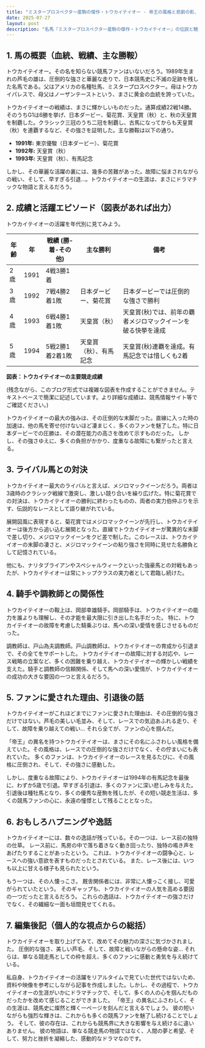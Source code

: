 ```yaml
---
title: "ミスタープロスペクター産駒の傑作・トウカイテイオー - 帝王の風格と悲劇の影、その生涯を振り返る"
date: 2025-07-27
layout: post
description: "名馬『ミスタープロスペクター産駒の傑作・トウカイテイオー』の伝説と魅力を深堀り"
---
```


## 1. 馬の概要（血統、戦績、主な勝鞍）

トウカイテイオー。その名を知らない競馬ファンはいないだろう。1989年生まれの芦毛の雄は、圧倒的な強さと華麗な走りで、日本競馬史に不滅の足跡を残した名馬である。父はアメリカの名種牡馬、ミスタープロスペクター。母はトウカイパレスで、母父はノーザンテーストという、まさに黄金の血統を誇っていた。

トウカイテイオーの戦績は、まさに輝かしいものだった。通算成績22戦14勝。そのうちG1は6勝を挙げ、日本ダービー、菊花賞、天皇賞（秋）と、秋の天皇賞を制覇した。クラシック三冠のうち二冠を制覇し、古馬になってからも天皇賞（秋）を連覇するなど、その強さを証明した。主な勝鞍は以下の通り。

* **1991年:** 東京優駿（日本ダービー）、菊花賞
* **1992年:** 天皇賞（秋）
* **1993年:** 天皇賞（秋）、有馬記念


しかし、その華麗な活躍の裏には、幾多の苦難があった。故障に悩まされながらの戦い、そして、早すぎる引退…。トウカイテイオーの生涯は、まさにドラマチックな物語と言えるだろう。


## 2. 成績と活躍エピソード（図表があれば出力）

トウカイテイオーの活躍を年代別に見てみよう。

| 年齢 | 年  | 戦績 (勝-着-その他) | 主な勝利 | 備考 |
|---|---|---|---|---|
| 2歳 | 1991 | 4戦3勝1着 |  |  |
| 3歳 | 1992 | 7戦4勝2着1敗 | 日本ダービー、菊花賞 | 日本ダービーでは圧倒的な強さで勝利 |
| 4歳 | 1993 | 6戦4勝1着1敗 | 天皇賞（秋） | 天皇賞(秋)では、前年の覇者メジロマックイーンを破る快挙を達成 |
| 5歳 | 1994 | 5戦2勝1着2着1敗 | 天皇賞（秋）、有馬記念 | 天皇賞(秋)連覇を達成。有馬記念では惜しくも2着 |


**図表：トウカイテイオーの主要競走成績**

(残念ながら、このブログ形式では複雑な図表を作成することができません。テキストベースで簡潔に記述しています。より詳細な成績は、競馬情報サイト等でご確認ください。)


トウカイテイオーの最大の強みは、その圧倒的な末脚だった。直線に入った時の加速は、他の馬を寄せ付けないほど凄まじく、多くのファンを魅了した。特に日本ダービーでの圧勝は、その潜在能力の高さを改めて示すものだった。  しかし、その強さゆえに、多くの負担がかかり、度重なる故障にも繋がったと言える。


## 3. ライバル馬との対決

トウカイテイオー最大のライバルと言えば、メジロマックイーンだろう。両者は3歳時のクラシック戦線で激突し、激しい競り合いを繰り広げた。特に菊花賞での対決は、トウカイテイオーの勝利に終わったものの、両者の実力伯仲ぶりを示す、伝説的なレースとして語り継がれている。

展開図風に表現すると、菊花賞ではメジロマックイーンが先行し、トウカイテイオーは後方から追い込む展開となった。直線でトウカイテイオーが驚異的な末脚で差し切り、メジロマックイーンをクビ差で制した。このレースは、トウカイテイオーの末脚の凄さと、メジロマックイーンの粘り強さを同時に見せた名勝負として記憶されている。

他にも、ナリタブライアンやスペシャルウィークといった強豪馬との対戦もあったが、トウカイテイオーは常にトップクラスの実力者として君臨し続けた。


## 4. 騎手や調教師との関係性

トウカイテイオーの鞍上は、岡部幸雄騎手。岡部騎手は、トウカイテイオーの能力を誰よりも理解し、その才能を最大限に引き出した名手だった。  特に、トウカイテイオーの故障を考慮した騎乗ぶりは、馬への深い愛情を感じさせるものだった。

調教師は、戸山為夫調教師。戸山調教師は、トウカイテイオーの育成から引退まで、その全てをサポートした。  トウカイテイオーの故障に対する対応や、レース戦略の立案など、多くの困難を乗り越え、トウカイテイオーの輝かしい戦績を支えた。騎手と調教師の信頼関係、そして馬への深い愛情が、トウカイテイオーの成功の大きな要因の一つと言えるだろう。


## 5. ファンに愛された理由、引退後の話

トウカイテイオーがこれほどまでにファンに愛された理由は、その圧倒的な強さだけではない。芦毛の美しい毛並み、そして、レースでの気迫あふれる走り、そして、故障を乗り越えての戦い…  それら全てが、ファンの心を掴んだ。

「帝王」の異名を持つトウカイテイオーは、まさにその名にふさわしい風格を備えていた。その風格は、レースでの圧倒的な強さだけでなく、その佇まいにも表れていた。  多くのファンは、トウカイテイオーのレースを見るたびに、その風格に圧倒され、そして、その強さに感動した。

しかし、度重なる故障により、トウカイテイオーは1994年の有馬記念を最後に、わずか5歳で引退。早すぎる引退は、多くのファンに深い悲しみを与えた。引退後は種牡馬となり、多くの優秀な産駒を残したが、その短い競走生活は、多くの競馬ファンの心に、永遠の憧憬として残ることとなった。


## 6. おもしろハプニングや逸話

トウカイテイオーには、数々の逸話が残っている。その一つは、レース前の独特の仕草。  レース前に、馬房の中で落ち着きなく動き回ったり、独特の鳴き声をあげたりすることがあったという。  これは、トウカイテイオーの闘争心と、レースへの強い意欲を表すものだったとされている。  また、レース後には、いつも以上に甘える様子も見られたという。

もう一つは、その人懐っこさ。  厩舎関係者には、非常に人懐っこく接し、可愛がられていたという。  そのギャップも、トウカイテイオーの人気を高める要因の一つだったと言えるだろう。  これらの逸話は、トウカイテイオーの強さだけでなく、その繊細な一面も垣間見せてくれる。


## 7. 編集後記（個人的な視点からの総括）

トウカイテイオーを取り上げてみて、改めてその魅力の深さに気づかされました。  圧倒的な強さ、美しい芦毛、そして、故障と戦いながらの懸命な姿…  それらは、単なる競走馬としての枠を超え、多くのファンに感動と勇気を与え続けている。

私自身、トウカイテイオーの活躍をリアルタイムで見ていた世代ではないため、資料や映像を参考にしながら記事を作成しました。しかし、その過程で、トウカイテイオーの生涯がいかにドラマチックで、そして、多くの人の心を掴んだものだったかを改めて感じることができました。  「帝王」の異名にふさわしく、その生涯は、競馬史に燦然と輝く一ページを刻んだと言えるでしょう。  彼の短いながらも強烈な輝きは、これからも多くの競馬ファンを魅了し続けることでしょう。  そして、彼の存在は、これからも競馬界に大きな影響を与え続けるに違いありません。  彼の物語は、単なる競走馬の物語ではなく、人間の夢と希望、そして、努力と挫折を凝縮した、感動的なドラマなのです。
